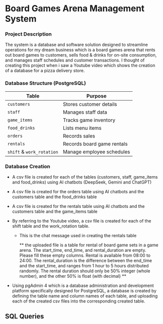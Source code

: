 # Board Games Arena Management System 

### Project Description 

The system is a database and software solution designed to streamline operations for my dream business which is a board games arena that rents out board games to customers, sells food & drinks for on-site consumption, and manages staff schedules and customer transactions. I thought of creating this project when i saw a Youtube video which shows the creation of a database for a pizza delivery store. 

### Database Structure (PostgreSQL)
  
| **Table**               | **Purpose**                                                               |
|-------------------------|---------------------------------------------------------------------------|
| `customers`             | Stores customer details                              |
| `staff`             | Manages staff data                               |
| `game_items`       | Tracks game inventory                          |
| `food_drinks`           | Lists menu items                                               |
| `orders`          | Records sales                                                |
| `rentals`         | Records board game rentals                                    | 
| `shift` & `work_rotation` | Manage employee schedules                                         |

### Database Creation

- A csv file is created for each of the tables (customers, staff, game_items and food_drinks) using AI chatbots (DeepSeek, Gemini and ChatGPT)
- A csv file is created for the orders table using AI chatbots and the customers table and the food_drinks table 
- A csv file is created for the rentals table using AI chatbots and the customers table and the game_items table
- By referring to the Youtube video, a csv file is created for each of the shift table and the work_rotation table.

   - This is the chat message used in creating the rentals table

     ** the uploaded file is a table for rental of board game sets in a game arena. The start_time,  end_time, and rental_duration are empty. Please fill these empty columns. Rental is 
     available from 08:00 to 24:00. The rental_duration is the difference between the end_time and the start_time, and ranges from 1 hour to 5 hours distributed randomly.  The rental 
     duration should only be 50% integer (whole number), and the other 50% is float (with decimal) **

- Using pgAdmin 4 which is a database administration and development platform specifically designed for PostgreSQL, a database is created by defining the table name and column names of each table, and uploading each of the created csv files into the corresponding created table.

## SQL Queries  
  


  

